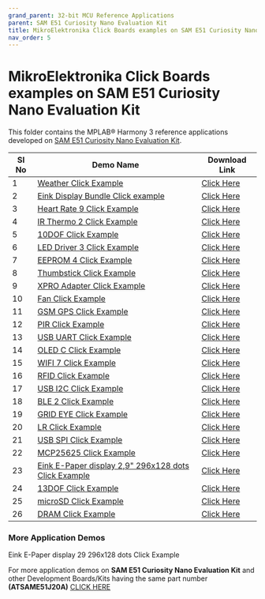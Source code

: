 ```yaml
---
grand_parent: 32-bit MCU Reference Applications
parent: SAM E51 Curiosity Nano Evaluation Kit
title: MikroElektronika Click Boards examples on SAM E51 Curiosity Nano Evaluation Kit
nav_order: 5
---
```

# MikroElektronika Click Boards examples on SAM E51 Curiosity Nano Evaluation Kit

This folder contains the MPLAB® Harmony 3 reference applications developed on [SAM E51 Curiosity Nano Evaluation Kit](https://www.microchip.com/DevelopmentTools/ProductDetails/PartNO/EV76S68A).   

| SI No | Demo Name | Download Link |  
| --- | --- | -- |  
| 1 | [Weather Click Example](./weather/readme.md) | [Click Here](https://github.com/Microchip-MPLAB-Harmony/reference_apps/releases/latest/download/weather.zip)  |  
| 2 | [Eink Display Bundle Click example](./eink_bundle/readme.md) | [Click Here](https://github.com/Microchip-MPLAB-Harmony/reference_apps/releases/latest/download/eink_bundle.zip)  |  
| 3 | [Heart Rate 9 Click Example](./heartrate9/readme.md) | [Click Here](https://github.com/Microchip-MPLAB-Harmony/reference_apps/releases/latest/download/heartrate9.zip)  |
| 4 | [IR Thermo 2 Click Example](./ir_thermo2/readme.md) | [Click Here](https://github.com/Microchip-MPLAB-Harmony/reference_apps/releases/latest/download/ir_thermo2.zip)  |
| 5 | [10DOF Click Example](./10dof/readme.md) | [Click Here](https://github.com/Microchip-MPLAB-Harmony/reference_apps/releases/latest/download/10dof.zip)  |
| 6 | [LED Driver 3 Click Example](./leddriver3/readme.md) | [Click Here](https://github.com/Microchip-MPLAB-Harmony/reference_apps/releases/latest/download/leddriver3.zip)  |
| 7 | [EEPROM 4 Click Example](./eeprom4/readme.md) | [Click Here](https://github.com/Microchip-MPLAB-Harmony/reference_apps/releases/latest/download/eeprom4.zip)  |
| 8 | [Thumbstick Click Example](./thumbstick/readme.md) | [Click Here](https://github.com/Microchip-MPLAB-Harmony/reference_apps/releases/latest/download/thumbstick.zip)  |
| 9 | [XPRO Adapter Click Example](./xpro_adapter/readme.md) | [Click Here](https://github.com/Microchip-MPLAB-Harmony/reference_apps/releases/latest/download/xpro_adapter.zip)  |
| 10 | [Fan Click Example](./fan/readme.md) | [Click Here](https://github.com/Microchip-MPLAB-Harmony/reference_apps/releases/latest/download/fan.zip)  |
| 11 | [GSM GPS Click Example](./gsm_gps/readme.md) | [Click Here](https://github.com/Microchip-MPLAB-Harmony/reference_apps/releases/latest/download/gsm_gps.zip)  |
| 12 | [PIR Click Example](./pir/readme.md) | [Click Here](https://github.com/Microchip-MPLAB-Harmony/reference_apps/releases/latest/download/pir.zip)  |
| 13 | [USB UART Click Example](./usb_uart/readme.md) | [Click Here](https://github.com/Microchip-MPLAB-Harmony/reference_apps/releases/latest/download/usb_uart.zip)  |
| 14 | [OLED C Click Example](./oled_c/readme.md) | [Click Here](https://github.com/Microchip-MPLAB-Harmony/reference_apps/releases/latest/download/oled_c.zip)  |
| 15 | [WIFI 7 Click Example](./wifi_7/readme.md) | [Click Here](https://github.com/Microchip-MPLAB-Harmony/reference_apps/releases/latest/download/wifi_7.zip) |
| 16 | [RFID Click Example](./rfid/readme.md) | [Click Here](https://github.com/Microchip-MPLAB-Harmony/reference_apps/releases/latest/download/rfid.zip)  |
| 17 | [USB I2C Click Example](./usb_i2c/readme.md) | [Click Here](https://github.com/Microchip-MPLAB-Harmony/reference_apps/releases/latest/download/usb_i2c.zip)  |
| 18 | [BLE 2 Click Example](./ble2/readme.md) | [Click Here](https://github.com/Microchip-MPLAB-Harmony/reference_apps/releases/latest/download/ble2.zip)  |
| 19 | [GRID EYE Click Example](./grid_eye/readme.md) | [Click Here](https://github.com/Microchip-MPLAB-Harmony/reference_apps/releases/latest/download/grid_eye.zip)  |
| 20 | [LR Click Example](./lr/readme.md) | [Click Here](https://github.com/Microchip-MPLAB-Harmony/reference_apps/releases/latest/download/lr.zip)  |
| 21 | [USB SPI Click Example](./usb_spi/readme.md) | [Click Here](https://github.com/Microchip-MPLAB-Harmony/reference_apps/releases/latest/download/usb_spi.zip)  |
| 22 | [MCP25625 Click Example](./mcp25625/readme.md) | [Click Here](https://github.com/Microchip-MPLAB-Harmony/reference_apps/releases/latest/download/mcp25625.zip)  |
| 23 | [Eink E-Paper display 2,9" 296x128 dots Click Example](./eink_epaper_2_9_296_128/readme.md) | [Click Here](https://github.com/Microchip-MPLAB-Harmony/reference_apps/releases/latest/download/eink_epaper_2_9_296_128.zip)  |
| 24 | [13DOF Click Example](./13dof/readme.md) | [Click Here](https://github.com/Microchip-MPLAB-Harmony/reference_apps/releases/latest/download/13dof.zip)  |
| 25 | [microSD Click Example](./microsd/readme.md) | [Click Here](https://github.com/Microchip-MPLAB-Harmony/reference_apps/releases/latest/download/microsd.zip)  |
| 26 | [DRAM Click Example](./dram/readme.md) | [Click Here](https://github.com/Microchip-MPLAB-Harmony/reference_apps/releases/latest/download/dram.zip)  |

### More Application Demos

Eink E-Paper display 29 296x128 dots Click Example

For more application demos on **SAM E51 Curiosity Nano Evaluation Kit** and other Development Boards/Kits having the same part number **(ATSAME51J20A)** <a href="https://mplab-discover.microchip.com/v1/itemtype/com.microchip.ide.project?s0=ATSAME51J20A" target="_blank"> CLICK HERE </a>
